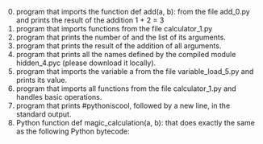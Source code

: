 0. program that imports the function def add(a, b): from the file add_0.py and prints the result of the addition 1 + 2 = 3
1. program that imports functions from the file calculator_1.py
2. program that prints the number of and the list of its arguments.
3. program that prints the result of the addition of all arguments.
4. program that prints all the names defined by the compiled module hidden_4.pyc (please download it locally).
5. program that imports the variable a from the file variable_load_5.py and prints its value.
6. program that imports all functions from the file calculator_1.py and handles basic operations.
7. program that prints #pythoniscool, followed by a new line, in the standard output.
8. Python function def magic_calculation(a, b): that does exactly the same as the following Python bytecode:
